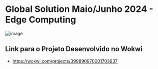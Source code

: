 # Global Solution Maio/Junho 2024 - Edge Computing
![image](https://github.com/ianmonteirom/Global-Solution-1/assets/152393807/21448e81-a0eb-425a-a421-b7b24ae61abc)


## Link para o Projeto Desenvolvido no Wokwi
- https://wokwi.com/projects/399890970001703937
